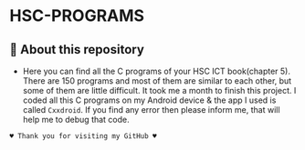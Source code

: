 # HSC-PROGRAMS
## 📌 About this repository
* Here you can find all the C programs of your HSC ICT book(chapter 5). There are 150 programs and most of them are similar to each other, but some of them are little difficult. It took me a month to finish this project. I coded all this C programs on my Android device & the app I used is called `Cxxdroid`. If you find any error then please inform me, that will help me to debug that code.

` ♥️ Thank you for visiting my GitHub ♥️ `

